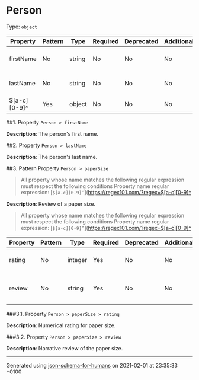 # Person
Type: `object`

| Property | Pattern | Type | Required | Deprecated | Additional | Description |
| -------- | ------- | ---- | -------- | ---------- | ---------- | ----------- |
|firstName|No|string|No|No| No|The person's first name.|
|lastName|No|string|No|No| No|The person's last name.|
|$[a-c][0-9]^|Yes|object|No|No| No|Review of a paper size.|

##<a name="firstName"></a>1.  Property `Person > firstName`

**Description**:  The person's first name.

##<a name="lastName"></a>2.  Property `Person > lastName`

**Description**:  The person's last name.

##<a name="pattern1"></a>3. Pattern Property `Person > paperSize`
  > All property whose name matches the following regular expression must respect the following conditions
    Property name regular expression: 
  [`$[a-c][0-9]^`](https://regex101.com/?regex=$[a-c][0-9]^

**Description**:  Review of a paper size.
  > All property whose name matches the following regular expression must respect the following conditions
    Property name regular expression: 
  [`$[a-c][0-9]^`](https://regex101.com/?regex=$[a-c][0-9]^

| Property | Pattern | Type | Required | Deprecated | Additional | Description |
| -------- | ------- | ---- | -------- | ---------- | ---------- | ----------- |
|rating|No|integer|Yes|No| No|Numerical rating for paper size.|
|review|No|string|Yes|No| No|Narrative review of the paper size.|

###<a name="pattern1_rating"></a>3.1.  Property `Person > paperSize > rating`

**Description**:  Numerical rating for paper size.

###<a name="pattern1_review"></a>3.2.  Property `Person > paperSize > review`

**Description**:  Narrative review of the paper size.

----------------------------------------------------------------------------------------------------------------------------
Generated using [json-schema-for-humans](https://github.com/coveooss/json-schema-for-humans) on 2021-02-01 at 23:35:33 +0100